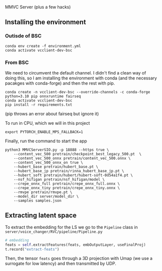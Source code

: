 MMVC Server (plus a few hacks)

## Installing the environment

### Outisde of BSC

```
conda env create -f environment.yml
conda activate vcclient-dev-bsc
```

###  From BSC

We need to circumvent the default channel. I didn't find a clean way of doing this, so I am installing the environment with conda (and the necessary pacakges with conda-forge) and then the rest with pip. 

```
conda create -n vcclient-dev-bsc --override-channels -c conda-forge python=3.10 pip onnxruntime fairseq
conda activate vcclient-dev-bsc
pip install -r requirements.txt
```

(pip throws an error about fairseq but ignore it)

To run in CPU, which we will in this project

```
export PYTORCH_ENABLE_MPS_FALLBACK=1
```

Finally, run the command to start the app

```
python3 MMVCServerSIO.py -p 18888 --https true \
    --content_vec_500 pretrain/checkpoint_best_legacy_500.pt  \
    --content_vec_500_onnx pretrain/content_vec_500.onnx \
    --content_vec_500_onnx_on true \
    --hubert_base pretrain/hubert_base.pt \
    --hubert_base_jp pretrain/rinna_hubert_base_jp.pt \
    --hubert_soft pretrain/hubert/hubert-soft-0d54a1f4.pt \
    --nsf_hifigan pretrain/nsf_hifigan/model \
    --crepe_onnx_full pretrain/crepe_onnx_full.onnx \
    --crepe_onnx_tiny pretrain/crepe_onnx_tiny.onnx \
    --rmvpe pretrain/rmvpe.pt \
    --model_dir server/model_dir \
    --samples samples.json
```

## Extracting latent space

To extract the embedding for the LS we go to the `Pipeline` class in `server/voice_changer/RVC/pipeline/Pipeline.py`
```python
# embedding
feats = self.extractFeatures(feats, embOutputLayer, useFinalProj)
t.record("extract-feats")
```

Then, the tensor `feats` goes through a 3D projection with Umap (we use a surrogate for low latency) and then transmitted by UDP. 
